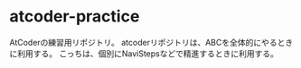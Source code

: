 # atcoder-practice
AtCoderの練習用リポジトリ。
atcoderリポジトリは、ABCを全体的にやるときに利用する。
こっちは、個別にNaviStepsなどで精進するときに利用する。
